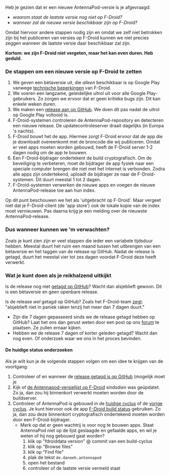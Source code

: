 Heb je gezien dat er een nieuwe AntennaPod-versie is je afgevraagd:

* *waarom staat de laatste versie nog niet op F-Droid?*
* *wanneer zal de nieuwe versie beschikbaar zijn op F-Droid?*

Omdat hiervoor andere stappen nodig zijn en omdat we zelf niet betrokken zijn bij het publiceren van versies op F-Droid kunnen we niet precies zeggen wanneer de laatste versie daar beschikbaar zal zijn.

**Kortom: we zijn F-Droid niet vergeten, maar het kan even duren. Heb geduld.**

### De stappen om een nieuwe versie op F-Droid te zetten

1. We geven een bètaversie uit, die *alleen* beschikbaar is op Google Play vanwege [technische beperkingen](/documentation/general/beta#f-droid) van F-Droid.
1. We voeren een langzame, geleidelijke uitrol uit voor alle Google Play-gebruikers. Zo zorgen we ervoor dat er geen kritieke bugs zijn. Dit kan enkele weken duren.
1. We maken een [release aan op GitHub](https://github.com/AntennaPod/AntennaPod/releases). We doen dit pas nadat de uitrol op Google Play voltooid is.
1. F-Droid-systemen controleren de AntennaPod-repository en detecteren een nieuwe release. De updatecontroleserver draait dagelijks (in Europa 's nachts).
1. F-Droid bouwt het de app. Hiermee zorgt F-Droid ervoor dat de app die je downloadt overeenkomt met de broncode die wij publiceren. Omdat er veel apps moeten worden gebouwd, heeft de F-Droid server 1-2 dagen nodig om de app te bouwen.
1. Een F-Droid-bijdrager ondertekent de build cryptografisch. Om de beveiliging te verbeteren, moet de bijdrager de app fysiek naar een speciale computer brengen die niet met het internet is verbonden. Zodra alle apps zijn ondertekend, uploadt de bijdrager ze naar de F-Droid-systemen. Dit duurt meestal 1 tot 2 dagen.
1. F-Droid-systemen verwerken de nieuwe apps en voegen de nieuwe AntennaPod-release toe aan hun index.

Op dit punt beschouwen we het als 'uitgebracht op F-Droid'. Maar vergeet niet dat je F-Droid-client (de 'app store') ook de lokale kopie van de index moet vernieuwen. Pas daarna krijg je een melding over de nieuwste AntennaPod-release.

### Dus wanneer kunnen we 'm verwachten?

Zoals je kunt zien zijn er veel stappen die ieder een variabele tijdsduur hebben. Meestal duurt het ruim een maand tussen het uitbrengen van een bètaversie en het taggen van de release op GitHub. Nadat de release is getagd, duurt het meestal vier tot zes dagen voordat F-Droid deze heeft verwerkt.

### Wat je kunt doen als je reikhalzend uitkijkt

Is de release nog niet [getagd op GitHub](https://github.com/AntennaPod/AntennaPod/releases)? Wacht dan alsjeblieft gewoon. Dit is een bètaversie en geen openbare release.

Is de release *wel* getagd op GitHub? Zoals het F-Droid-team [zegt](https://gitlab.com/fdroid/wiki/-/wikis/FAQ#how-long-does-it-take-for-my-app-to-show-up-on-website-and-client): "alsjeblieft niet in paniek raken tenzij het meer dan 7 dagen duurt."

* Zijn die 7 dagen gepasseerd sinds we de release getagd hebben op GitHub? Laat het ons dan gerust weten door een post op ons [forum](https://forum.antennapod.org/) te plaatsen. Ze zullen ernaar kijken.
* Hebben we de release 7 dagen of korter geleden getagd? Wacht dan nog even. Of onderzoek waar we ons in het proces bevinden.

#### De huidige status onderzoeken

Als je wilt kun je de volgende stappen volgen om een idee te krijgen van de voortgang:

1. Controleer of en wanneer de [release getagd is op GitHub](https://github.com/AntennaPod/AntennaPod/releases/latest) (mogelijk moet je
1. Kijk of [de Antennapod-versielijst op F-Droid](https://gitlab.com/fdroid/fdroiddata/-/commits/master/metadata/de.danoeh.antennapod.yml?author=F-Droid%20checkupdates%20bot) sindsdien was geüpdatet. Zo ja, dan zou hij binnenkort verwerkt moeten worden door de buildserver.
1. Controleer of AntennaPod is gebouwd in de [huidige cyclus](https://monitor.f-droid.org/builds/running) of de [vorige cyclus](https://monitor.f-droid.org/builds/build). Je kunt hiervoor ook de app [F-Droid build status](https://f-droid.org/en/packages/de.storchp.fdroidbuildstatus/) gebruiken. Zo ja, dan zou deze binnenkort cryptografisch ondertekend moeten worden door een F-Droid-bijdrager.
   * Merk op dat er geen wachtrij is voor nog te bouwen apps. Staat AntennaPod niet op de lijst geslaagde en gefaalde apps, en wil je weten of hij nog gebouwd gaat worden?
      1. klik op "fdroiddata version" @ commit van een build-cyclus
      1. klik op "Browse files"
      1. klik op "Find file"
      1. plak de tekst `de.danoeh.antennapod`
      1. open het bestand
      1. controleer of de laatste versie vermeld staat
